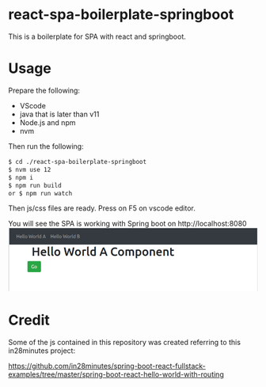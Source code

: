 # react-spa-boilerplate-springboot
This is a boilerplate for SPA with react and springboot.

# Usage

Prepare the following:

- VScode
- java that is later than v11
- Node.js and npm
- nvm

Then run the following:

```
$ cd ./react-spa-boilerplate-springboot
$ nvm use 12
$ npm i
$ npm run build
or $ npm run watch
```

Then js/css files are ready. Press on F5 on vscode editor.

You will see the SPA is working with Spring boot on http://localhost:8080
<img src="https://raw.githubusercontent.com/lechatthecat/react-spa-boilerplate-springboot/main/Screenshot.png">

# Credit
Some of the js contained in this repository was created referring to this in28minutes project: 

https://github.com/in28minutes/spring-boot-react-fullstack-examples/tree/master/spring-boot-react-hello-world-with-routing
